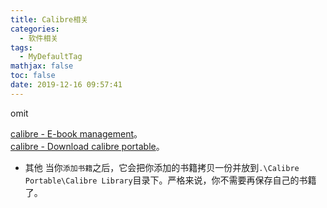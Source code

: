 ```yaml
---
title: Calibre相关
categories:
  - 软件相关
tags:
  - MyDefaultTag
mathjax: false
toc: false
date: 2019-12-16 09:57:41
---
```

omit
<!--more-->

[calibre - E-book management](https://calibre-ebook.com/)。  
[calibre - Download calibre portable](https://calibre-ebook.com/download_portable)。  

* 其他
当你`添加书籍`之后，它会把你添加的书籍拷贝一份并放到`.\Calibre Portable\Calibre Library`目录下。严格来说，你不需要再保存自己的书籍了。
